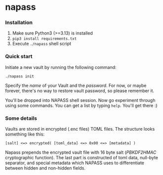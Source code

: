 # napass

### Installation
1. Make sure Python3 (>=3.13) is installed
2. `pip3 install requirements.txt`
3. Execute `./napass` shell script

### Quick start

Initiate a new vault by running the following command:

```
./napass init
```

Specify the *name* of your Vault and the *password*. For now, or maybe forever, there's no way to restore vault
password, so please remember it.

You'll be dropped into NAPASS shell session.
Now go experiment through using some commands. You can get a list by typing `help`. You'll get there :)

### Some details

Vaults are stored in encrypted (.enc files) TOML files. The structure looks something like this:

```
[salt] <=> encrypted( [toml_data] <=> 0x00 <=> [metadata] )
```

Napass prepends the encrypted vault file with 16 byte salt (*PBKDF2HMAC* cryptographic function). The last
part is constructed of toml data, null-byte separator, and special metadata which NAPASS uses to differentiate
between hidden and non-hidden fields. 

